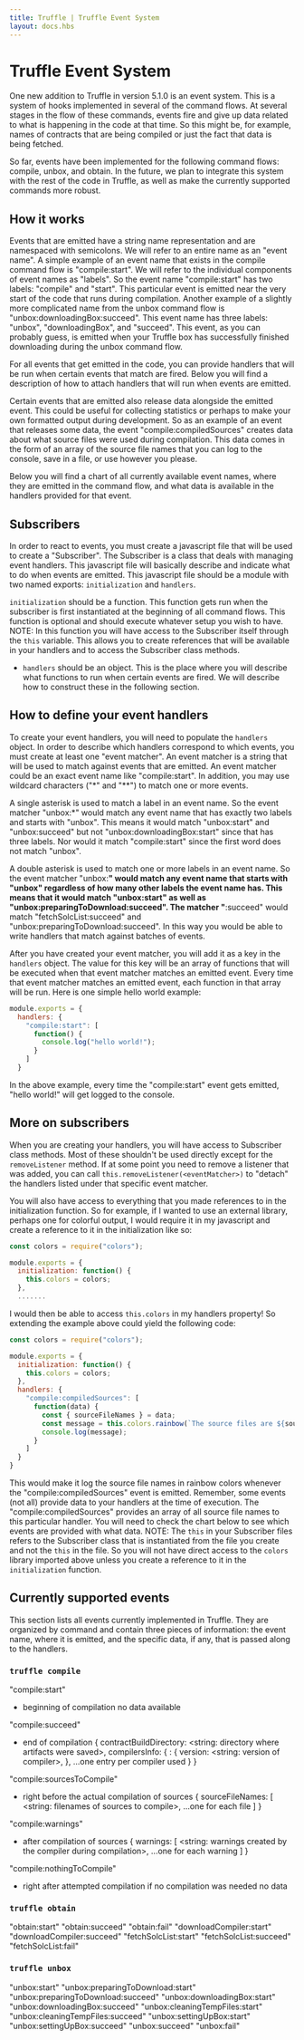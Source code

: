 ```yaml
---
title: Truffle | Truffle Event System
layout: docs.hbs
---
```

# Truffle Event System

One new addition to Truffle in version 5.1.0 is an event system. This is a system of hooks implemented in several of the command flows. At several stages in the flow of these commands, events fire and give up data related to what is happening in the code at that time. So this might be, for example, names of contracts that are being compiled or just the fact that data is being fetched.

So far, events have been implemented for the following command flows: compile, unbox, and obtain. In the future, we plan to integrate this system with the rest of the code in Truffle, as well as make the currently supported commands more robust.

## How it works

Events that are emitted have a string name representation and are namespaced with semicolons. We will refer to an entire name as an "event name". A simple example of an event name that exists in the compile command flow is "compile:start". We will refer to the individual components of event names as "labels". So the event name "compile:start" has two labels: "compile" and "start". This particular event is emitted near the very start of the code that runs during compilation. Another example of a slightly more complicated name from the unbox command flow is "unbox:downloadingBox:succeed". This event name has three labels: "unbox", "downloadingBox", and "succeed". This event, as you can probably guess, is emitted when your Truffle box has successfully finished downloading during the unbox command flow.

For all events that get emitted in the code, you can provide handlers that will be run when certain events that match are fired. Below you will find a description of how to attach handlers that will run when events are emitted.

Certain events that are emitted also release data alongside the emitted event. This could be useful for collecting statistics or perhaps to make your own formatted output during development. So as an example of an event that releases some data, the event "compile:compiledSources" creates data about what source files were used during compilation. This data comes in the form of an array of the source file names that you can log to the console, save in a file, or use however you please.

Below you will find a chart of all currently available event names, where they are emitted in the command flow, and what data is available in the handlers provided for that event.

## Subscribers

In order to react to events, you must create a javascript file that will be used to create a "Subscriber". The Subscriber is a class that deals with managing event handlers. This javascript file will basically describe and indicate what to do when events are emitted. This javascript file should be a module with two named exports: `initialization` and `handlers`.

`initialization` should be a function. This function gets run when the subscriber is first instantiated at the beginning of all command flows. This function is optional and should execute whatever setup you wish to have.
NOTE: In this function you will have access to the Subscriber itself through the `this` variable. This allows you to create references that will be available in your handlers and to access the Subscriber class methods.

 - `handlers` should be an object. This is the place where you will describe what functions to run when certain events are fired. We will describe how to construct these in the following section.

## How to define your event handlers

To create your event handlers, you will need to populate the `handlers` object. In order to describe which handlers correspond to which events, you must create at least one "event matcher". An event matcher is a string that will be used to match against events that are emitted. An event matcher could be an exact event name like "compile:start". In addition, you may use wildcard characters ("*" and "**") to match one or more events.

A single asterisk is used to match a label in an event name. So the event matcher "unbox:*" would match any event name that has exactly two labels and starts with "unbox". This means it would match "unbox:start" and "unbox:succeed" but not "unbox:downloadingBox:start" since that has three labels. Nor would it match "compile:start" since the first word does not match "unbox".

A double asterisk is used to match one or more labels in an event name. So the event matcher "unbox:**" would match any event name that starts with "unbox" regardless of how many other labels the event name has. This means that it would match "unbox:start" as well as "unbox:preparingToDownload:succeed". The matcher "**:succeed" would match "fetchSolcList:succeed" and "unbox:preparingToDownload:succeed". In this way you would be able to write handlers that match against batches of events.

After you have created your event matcher, you will add it as a key in the `handlers` object. The value for this key will be an array of functions that will be executed when that event matcher matches an emitted event. Every time that event matcher matches an emitted event, each function in that array will be run. Here is one simple hello world example:

```javascript
module.exports = {
  handlers: {
    "compile:start": [
      function() {
        console.log("hello world!");
      }
    ]
  }
```

In the above example, every time the "compile:start" event gets emitted, "hello world!" will get logged to the console.

## More on subscribers

When you are creating your handlers, you will have access to Subscriber class methods. Most of these shouldn't be used directly except for the `removeListener` method. If at some point you need to remove a listener that was added, you can call `this.removeListener(<eventMatcher>)` to "detach" the handlers listed under that specific event matcher.

You will also have access to everything that you made references to in the initialization function. So for example, if I wanted to use an external library, perhaps one for colorful output, I would require it in my javascript and create a reference to it in the initialization like so:

```javascript
const colors = require("colors");

module.exports = {
  initialization: function() {
    this.colors = colors;
  },
  .......

```

I would then be able to access `this.colors` in my handlers property! So extending the example above could yield the following code:

```javascript
const colors = require("colors");

module.exports = {
  initialization: function() {
    this.colors = colors;
  },
  handlers: {
    "compile:compiledSources": [
      function(data) {
        const { sourceFileNames } = data;
        const message = this.colors.rainbow(`The source files are ${sourceFileNames}`);
        console.log(message);
      }
    ]
  }
}
```

This would make it log the source file names in rainbow colors whenever the "compile:compiledSources" event is emitted. Remember, some events (not all) provide data to your handlers at the time of execution. The "compile:compiledSources" provides an array of all source file names to this particular handler. You will need to check the chart below to see which events are provided with what data.
NOTE: The `this` in your Subscriber files refers to the Subscriber class that is instantiated from the file you create and not the `this` in the file. So you will not have direct access to the `colors` library imported above unless you create a reference to it in the `initialization` function.

## Currently supported events

This section lists all events currently implemented in Truffle. They are organized by command and contain three pieces of information: the event name, where it is emitted, and the specific data, if any, that is passed along to the handlers.

### `truffle compile`

"compile:start"
  - beginning of compilation
   no data available

"compile:succeed"
  - end of compilation
  {
    contractBuildDirectory: <string: directory where artifacts were saved>,
    compilersInfo: {
      <compilerName>: {
        version: <string: version of compiler>,
      },
      ...one entry per compiler used
    }
  }

"compile:sourcesToCompile"
  - right before the actual compilation of sources
  {
    sourceFileNames: [
      <string: filenames of sources to compile>,
      ...one for each file
    ]
  }

"compile:warnings"
  - after compilation of sources
  {
    warnings: [
      <string: warnings created by the compiler during compilation>,
      ...one for each warning
    ]
  }

"compile:nothingToCompile"
  - right after attempted compilation if no compilation was needed
  no data

### `truffle obtain`

"obtain:start"
"obtain:succeed"
"obtain:fail"
"downloadCompiler:start"
"downloadCompiler:succeed"
"fetchSolcList:start"
"fetchSolcList:succeed"
"fetchSolcList:fail"

### `truffle unbox`

"unbox:start"
"unbox:preparingToDownload:start"
"unbox:preparingToDownload:succeed"
"unbox:downloadingBox:start"
"unbox:downloadingBox:succeed"
"unbox:cleaningTempFiles:start"
"unbox:cleaningTempFiles:succeed"
"unbox:settingUpBox:start"
"unbox:settingUpBox:succeed"
"unbox:succeed"
"unbox:fail"
